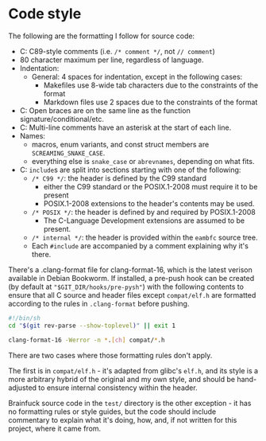 <!--
SPDX-FileCopyrightText: 2024 Eli Array Minkoff

SPDX-License-Identifier: 0BSD
-->

# Code style

The following are the formatting I follow for source code:

* C: C89-style comments (i.e. `/* comment */`, not `// comment`)
* 80 character maximum per line, regardless of language.
* Indentation:
  * General: 4 spaces for indentation, except in the following cases:
    * Makefiles use 8-wide tab characters due to the constraints of the format
    * Markdown files use 2 spaces due to the constraints of the format
* C: Open braces are on the same line as the function signature/conditional/etc.
* C: Multi-line comments have an asterisk at the start of each line.
* Names:
  * macros, enum variants, and const struct members are `SCREAMING_SNAKE_CASE`.
  * everything else is `snake_case` or `abrevnames`, depending on what fits.
* C: `include`s are split into sections starting with one of the following:
  * `/* C99 */`: the header is defined by the C99 standard
    * either the C99 standard or the POSIX.1-2008 must require it to be present
    * POSIX.1-2008 extensions to the header's contents may be used.
  * `/* POSIX */`: the header is defined by and required by POSIX.1-2008
    * The C-Language Development extensions are assumed to be present.
  * `/* internal */`: the header is provided within the `eambfc` source tree.
  * Each `#include` are accompanied by a comment explaining why it's there.

There's a .clang-format file for clang-format-16, which is the latest verison
available in Debian Bookworm. If installed, a pre-push hook can be created (by
default at `"$GIT_DIR/hooks/pre-pysh"`) with the following contents to ensure
that all C source and header files except `compat/elf.h` are formatted according
to the rules in `.clang-format` before pushing.

```sh
#!/bin/sh
cd "$(git rev-parse --show-toplevel)" || exit 1

clang-format-16 -Werror -n *.[ch] compat/*.h
```

There are two cases where those formatting rules don't apply.

The first is in `compat/elf.h` - it's adapted from glibc's `elf.h`, and its
style is a more arbitrary hybrid of the original and my own style, and should be
hand-adjusted to ensure internal consistency within the header.

Brainfuck source code in the `test/` directory is the other exception - it has
no formatting rules or style guides, but the code should include commentary to
explain what it's doing, how, and, if not written for this project, where it
came from.

